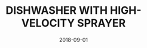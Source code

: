---
title: "DISHWASHER WITH HIGH-VELOCITY SPRAYER"
collection: publications
permalink: /publication/2018-09-01-DISHWASHER-WITH-HIGH-VELOCITY-SPRAYER
date: 2018-09-01
venue: '20180249881'
paperurl: 'https://patents.google.com/patent/US20180249881A1'
citation: ' Alvaro Vallejo Noriega,  Harsh R. Mondkar,  <b>Kevin Green</b>, &quot;DISHWASHER WITH HIGH-VELOCITY SPRAYER.&quot; 20180249881, 2018.'
publication_type: 'patent'
bib_file_name: '2018-09-01-DISHWASHER-WITH-HIGH-VELOCITY-SPRAYER.bib'
---